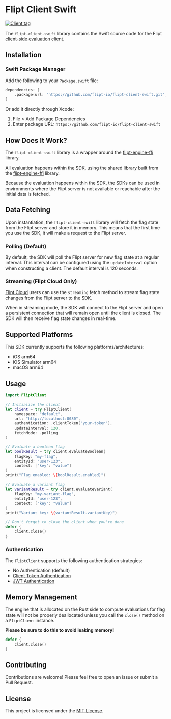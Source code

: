 # Flipt Client Swift

[![Client tag](https://img.shields.io/github/v/tag/flipt-io/flipt-client-swift?filter=v*&label=flipt-client-swift)](https://github.com/flipt-io/flipt-client-swift)

The `flipt-client-swift` library contains the Swift source code for the Flipt [client-side evaluation](https://www.flipt.io/docs/integration/client) client.

## Installation

### Swift Package Manager

Add the following to your `Package.swift` file:

```swift
dependencies: [
    .package(url: "https://github.com/flipt-io/flipt-client-swift.git", from: "0.0.x")
]
```

Or add it directly through Xcode:
1. File > Add Package Dependencies
2. Enter package URL: `https://github.com/flipt-io/flipt-client-swift`

## How Does It Work?

The `flipt-client-swift` library is a wrapper around the [flipt-engine-ffi](https://github.com/flipt-io/flipt-client-sdks/tree/main/flipt-engine-ffi) library.

All evaluation happens within the SDK, using the shared library built from the [flipt-engine-ffi](https://github.com/flipt-io/flipt-client-sdks/tree/main/flipt-engine-ffi) library.

Because the evaluation happens within the SDK, the SDKs can be used in environments where the Flipt server is not available or reachable after the initial data is fetched.

## Data Fetching

Upon instantiation, the `flipt-client-swift` library will fetch the flag state from the Flipt server and store it in memory. This means that the first time you use the SDK, it will make a request to the Flipt server.

### Polling (Default)

By default, the SDK will poll the Flipt server for new flag state at a regular interval. This interval can be configured using the `updateInterval` option when constructing a client. The default interval is 120 seconds.

### Streaming (Flipt Cloud Only)

[Flipt Cloud](https://flipt.io/cloud) users can use the `streaming` fetch method to stream flag state changes from the Flipt server to the SDK.

When in streaming mode, the SDK will connect to the Flipt server and open a persistent connection that will remain open until the client is closed. The SDK will then receive flag state changes in real-time.

## Supported Platforms

This SDK currently supports the following platforms/architectures:

- iOS arm64
- iOS Simulator arm64
- macOS arm64

## Usage

```swift
import FliptClient

// Initialize the client
let client = try FliptClient(
    namespace: "default",
    url: "http://localhost:8080",
    authentication: .clientToken("your-token"),
    updateInterval: 120,
    fetchMode: .polling
)

// Evaluate a boolean flag
let boolResult = try client.evaluateBoolean(
    flagKey: "my-flag",
    entityId: "user-123",
    context: ["key": "value"]
)
print("Flag enabled: \(boolResult.enabled)")

// Evaluate a variant flag
let variantResult = try client.evaluateVariant(
    flagKey: "my-variant-flag",
    entityId: "user-123",
    context: ["key": "value"]
)
print("Variant key: \(variantResult.variantKey)")

// Don't forget to close the client when you're done
defer {
    client.close()
}
```

### Authentication

The `FliptClient` supports the following authentication strategies:

- No Authentication (default)
- [Client Token Authentication](https://docs.flipt.io/authentication/using-tokens)
- [JWT Authentication](https://docs.flipt.io/authentication/using-jwts)

## Memory Management

The engine that is allocated on the Rust side to compute evaluations for flag state will not be properly deallocated unless you call the `close()` method on a `FliptClient` instance.

**Please be sure to do this to avoid leaking memory!**

```swift
defer {
    client.close()
}
```

## Contributing

Contributions are welcome! Please feel free to open an issue or submit a Pull Request.

## License

This project is licensed under the [MIT License](LICENSE).
